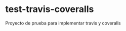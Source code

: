 test-travis-coveralls
=====================

Proyecto de prueba para implementar travis y coveralls
